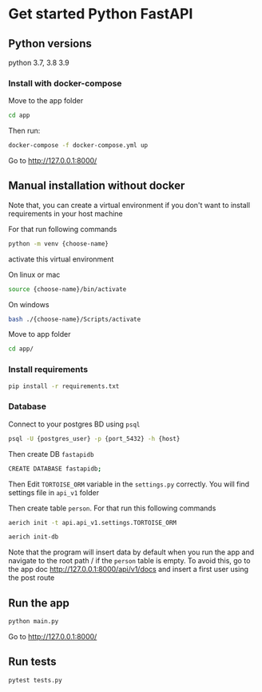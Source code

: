# Get started Python FastAPI

## Python versions

python 3.7, 3.8 3.9

### Install with docker-compose

Move to the app folder

```bash
cd app
```

Then run:

```bash
docker-compose -f docker-compose.yml up
```

Go to http://127.0.0.1:8000/

## Manual installation without docker

Note that, you can create a virtual environment
if you don't want to install requirements in your host machine

For that run following commands

```bash
python -m venv {choose-name}
```

activate this virtual environment

On linux or mac

```bash
source {choose-name}/bin/activate
```

On windows

```bash
bash ./{choose-name}/Scripts/activate
```

Move to app folder

```bash
cd app/
```

### Install requirements

```bash
pip install -r requirements.txt
```

### Database

Connect to your postgres BD using `psql`

```bash
psql -U {postgres_user} -p {port_5432} -h {host}
```

Then create DB `fastapidb`

```bash
CREATE DATABASE fastapidb;
```

Then Edit `TORTOISE_ORM` variable in the `settings.py` correctly.
You will find settings file in `api_v1` folder

Then create table `person`.
For that run this following commands

```bash
aerich init -t api.api_v1.settings.TORTOISE_ORM
```

```bash
aerich init-db
```

Note that the program will insert data by default
when you run the app and navigate to the root path /
if the `person` table is empty.
To avoid this, go to the app doc http://127.0.0.1:8000/api/v1/docs
and insert a first user using the post route

## Run the app

```bash
python main.py
```

Go to http://127.0.0.1:8000/

## Run tests

```bash
pytest tests.py
```
